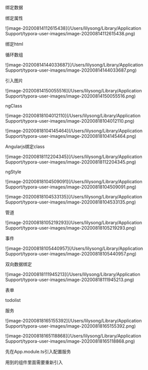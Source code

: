 绑定数据

绑定属性

![image-20200814112615438](/Users/lilysong/Library/Application Support/typora-user-images/image-20200814112615438.png)

绑定html



循环数组

![image-20200814144033687](/Users/lilysong/Library/Application Support/typora-user-images/image-20200814144033687.png)

引入图片

![image-20200814150055516](/Users/lilysong/Library/Application Support/typora-user-images/image-20200814150055516.png)





ngClass

![image-20200818104012110](/Users/lilysong/Library/Application Support/typora-user-images/image-20200818104012110.png)

![image-20200818104145464](/Users/lilysong/Library/Application Support/typora-user-images/image-20200818104145464.png)



Angularjs绑定class

![image-20200818112204345](/Users/lilysong/Library/Application Support/typora-user-images/image-20200818112204345.png)





ngStyle

![image-20200818104509091](/Users/lilysong/Library/Application Support/typora-user-images/image-20200818104509091.png)

![image-20200818104533135](/Users/lilysong/Library/Application Support/typora-user-images/image-20200818104533135.png)

管道

![image-20200818105219293](/Users/lilysong/Library/Application Support/typora-user-images/image-20200818105219293.png)



事件

![image-20200818105440957](/Users/lilysong/Library/Application Support/typora-user-images/image-20200818105440957.png)

 

 双向数据绑定

![image-20200818111945213](/Users/lilysong/Library/Application Support/typora-user-images/image-20200818111945213.png)

 

表单

todolist



服务

![image-20200818165155392](/Users/lilysong/Library/Application Support/typora-user-images/image-20200818165155392.png)

![image-20200818165118868](/Users/lilysong/Library/Application Support/typora-user-images/image-20200818165118868.png)



先在App.module.ts引入配置服务

用到的组件里面需要重新引入

